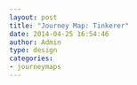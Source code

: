 ```yaml
---
layout: post
title: "Journey Map: Tinkerer"
date: 2014-04-25 16:54:46
author: Admin
type: design
categories:
- journeymaps
---
```





